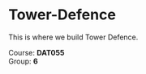# Tower-Defence

This is where we build Tower Defence. 

Course: <b>DAT055</b><br/>
Group: <b>6</b>

